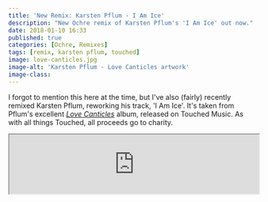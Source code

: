 ```yaml
---
title: 'New Remix: Karsten Pflum - I Am Ice'
description: "New Ochre remix of Karsten Pflum's 'I Am Ice' out now."
date: 2018-01-10 16:33
published: true
categories: [Ochre, Remixes]
tags: [remix, karsten pflum, touched]
image: love-canticles.jpg
image-alt: 'Karsten Pflum - Love Canticles artwork'
image-class:
---
```


I forgot to mention this here at the time, but I've also (fairly) recently remixed Karsten Pflum, reworking his track, 'I Am Ice'. It's taken from Pflum's excellent [_Love Canticles_](https://touched.bandcamp.com/album/love-canticles) album, released on Touched Music. As with all things Touched, all proceeds go to charity.

<iframe class="bandcamp" style="width: 100%; height: 120px;" src="https://bandcamp.com/EmbeddedPlayer/album=2019704185/size=large/bgcol=ffffff/linkcol=EA5727/tracklist=false/artwork=small/track=3311242658/transparent=true/"></iframe>
